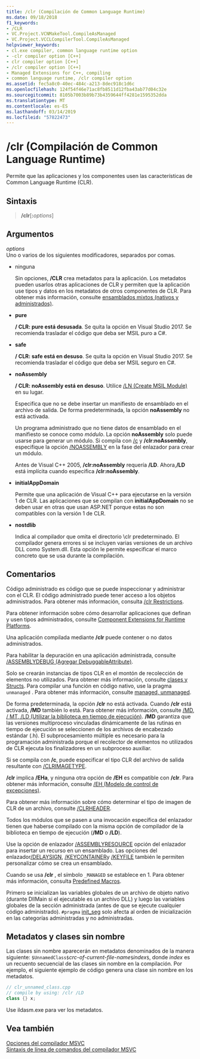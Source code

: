 ```yaml
---
title: /clr (Compilación de Common Language Runtime)
ms.date: 09/18/2018
f1_keywords:
- /CLR
- VC.Project.VCNMakeTool.CompileAsManaged
- VC.Project.VCCLCompilerTool.CompileAsManaged
helpviewer_keywords:
- cl.exe compiler, common language runtime option
- -clr compiler option [C++]
- clr compiler option [C++]
- /clr compiler option [C++]
- Managed Extensions for C++, compiling
- common language runtime, /clr compiler option
ms.assetid: fec5a8c0-40ec-484c-a213-8dec918c1d6c
ms.openlocfilehash: 124f54f46e71ac8fb8511d12fba43ab77d04c32e
ms.sourcegitcommit: 8105b7003b89b73b4359644ff4281e1595352dda
ms.translationtype: MT
ms.contentlocale: es-ES
ms.lasthandoff: 03/14/2019
ms.locfileid: "57822473"
---
```

# <a name="clr-common-language-runtime-compilation"></a>/clr (Compilación de Common Language Runtime)

Permite que las aplicaciones y los componentes usen las características de Common Language Runtime (CLR).

## <a name="syntax"></a>Sintaxis

> **/clr**[**:**_options_]

## <a name="arguments"></a>Argumentos

*options*<br/>
Uno o varios de los siguientes modificadores, separados por comas.

- ninguna

   Sin opciones, **/CLR** crea metadatos para la aplicación. Los metadatos pueden usarlos otras aplicaciones de CLR y permiten que la aplicación use tipos y datos en los metadatos de otros componentes de CLR. Para obtener más información, consulte [ensamblados mixtos (nativos y administrados)](../../dotnet/mixed-native-and-managed-assemblies.md).

- **pure**

   **/ CLR: pure está desusada**. Se quita la opción en Visual Studio 2017. Se recomienda trasladar el código que deba ser MSIL puro a C#.

- **safe**

   **/ CLR: safe está en desuso**. Se quita la opción en Visual Studio 2017. Se recomienda trasladar el código que deba ser MSIL seguro en C#.

- **noAssembly**

   **/ CLR: noAssembly está en desuso**. Utilice [/LN (Create MSIL Module)](ln-create-msil-module.md) en su lugar.

   Especifica que no se debe insertar un manifiesto de ensamblado en el archivo de salida. De forma predeterminada, la opción **noAssembly** no está activada.

   Un programa administrado que no tiene datos de ensamblado en el manifiesto se conoce como *módulo*. La opción **noAssembly** solo puede usarse para generar un módulo. Si compila con [/c](c-compile-without-linking.md) y **/clr:noAssembly**, especifique la opción [/NOASSEMBLY](noassembly-create-a-msil-module.md) en la fase del enlazador para crear un módulo.

   Antes de Visual C++ 2005, **/clr:noAssembly** requería **/LD**. Ahora,**/LD** está implícita cuando especifica **/clr:noAssembly**.

- **initialAppDomain**

   Permite que una aplicación de Visual C++ para ejecutarse en la versión 1 de CLR.  Las aplicaciones que se compilan con **initialAppDomain** no se deben usar en otras que usan ASP.NET porque estas no son compatibles con la versión 1 de CLR.

- **nostdlib**

   Indica al compilador que omita el directorio \clr predeterminado. El compilador genera errores si se incluyen varias versiones de un archivo DLL como System.dll. Esta opción le permite especificar el marco concreto que se usa durante la compilación.

## <a name="remarks"></a>Comentarios

Código administrado es código que se puede inspeccionar y administrar con el CLR. El código administrado puede tener acceso a los objetos administrados. Para obtener más información, consulta [/clr Restrictions](clr-restrictions.md).

Para obtener información sobre cómo desarrollar aplicaciones que definan y usen tipos administrados, consulte [Component Extensions for Runtime Platforms](../../windows/component-extensions-for-runtime-platforms.md).

Una aplicación compilada mediante **/clr** puede contener o no datos administrados.

Para habilitar la depuración en una aplicación administrada, consulte [/ASSEMBLYDEBUG (Agregar DebuggableAttribute)](assemblydebug-add-debuggableattribute.md).

Solo se crearán instancias de tipos CLR en el montón de recolección de elementos no utilizados. Para obtener más información, consulte [clases y Structs](../../windows/classes-and-structs-cpp-component-extensions.md). Para compilar una función en código nativo, use la pragma `unmanaged` . Para obtener más información, consulte [managed, unmanaged](../../preprocessor/managed-unmanaged.md).

De forma predeterminada, la opción **/clr** no está activada. Cuando **/clr** está activada, **/MD** también lo está. Para obtener más información, consulte [/MD, / MT, /LD (Utilizar la biblioteca en tiempo de ejecución)](md-mt-ld-use-run-time-library.md). **/MD** garantiza que las versiones multiproceso vinculadas dinámicamente de las rutinas en tiempo de ejecución se seleccionen de los archivos de encabezado estándar (.h). El subprocesamiento múltiple es necesario para la programación administrada porque el recolector de elementos no utilizados de CLR ejecuta los finalizadores en un subproceso auxiliar.

Si se compila con **/c**, puede especificar el tipo CLR del archivo de salida resultante con [/CLRIMAGETYPE](clrimagetype-specify-type-of-clr-image.md).

**/clr** implica **/EHa**, y ninguna otra opción de **/EH** es compatible con **/clr**. Para obtener más información, consulte [/EH (Modelo de control de excepciones)](eh-exception-handling-model.md).

Para obtener más información sobre cómo determinar el tipo de imagen de CLR de un archivo, consulte [/CLRHEADER](clrheader.md).

Todos los módulos que se pasen a una invocación específica del enlazador tienen que haberse compilado con la misma opción de compilador de la biblioteca en tiempo de ejecución (**/MD** o **/LD**).

Use la opción de enlazador [/ASSEMBLYRESOURCE](assemblyresource-embed-a-managed-resource.md) opción del enlazador para insertar un recurso en un ensamblado. Las opciones del enlazador[/DELAYSIGN](delaysign-partially-sign-an-assembly.md), [/KEYCONTAINER](keycontainer-specify-a-key-container-to-sign-an-assembly.md)y [/KEYFILE](keyfile-specify-key-or-key-pair-to-sign-an-assembly.md) también le permiten personalizar cómo se crea un ensamblado.

Cuando se usa **/clr** , el símbolo `_MANAGED` se establece en 1. Para obtener más información, consulta [Predefined Macros](../../preprocessor/predefined-macros.md).

Primero se inicializan las variables globales de un archivo de objeto nativo (durante DllMain si el ejecutable es un archivo DLL) y luego las variables globales de la sección administrada (antes de que se ejecute cualquier código administrado). `#pragma` [init_seg](../../preprocessor/init-seg.md) solo afecta al orden de inicialización en las categorías administradas y no administradas.

## <a name="metadata-and-unnamed-classes"></a>Metadatos y clases sin nombre

Las clases sin nombre aparecerán en metadatos denominados de la manera siguiente: `$UnnamedClass$`*crc-of-current-file-name*`$`*index*`$`, donde *index* es un recuento secuencial de las clases sin nombre en la compilación. Por ejemplo, el siguiente ejemplo de código genera una clase sin nombre en los metadatos.

```cpp
// clr_unnamed_class.cpp
// compile by using: /clr /LD
class {} x;
```

Use ildasm.exe para ver los metadatos.

## <a name="see-also"></a>Vea también

[Opciones del compilador MSVC](compiler-options.md)<br/>
[Sintaxis de línea de comandos del compilador MSVC](compiler-command-line-syntax.md)
